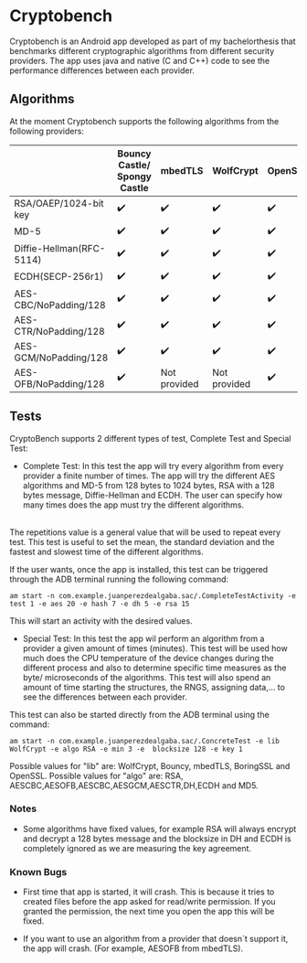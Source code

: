 # Cryptobench

Cryptobench is an Android app developed as part of my bachelorthesis that benchmarks different cryptographic algorithms from different security providers. The app uses java and native (C and C++) code to see the performance differences between each provider.

## Algorithms

At the moment Cryptobench supports the following algorithms from the following providers:

|                          | Bouncy Castle/ Spongy Castle | mbedTLS            | WolfCrypt          | OpenSSL            | BoringSSL          |
|--------------------------|------------------------------|--------------------|--------------------|--------------------|--------------------|
| RSA/OAEP/1024-bit key    | :heavy_check_mark:           | :heavy_check_mark: | :heavy_check_mark: | :heavy_check_mark: | :heavy_check_mark: |
| MD-5                     | :heavy_check_mark:           | :heavy_check_mark: | :heavy_check_mark: | :heavy_check_mark: | :heavy_check_mark: |
| Diffie-Hellman(RFC-5114) | :heavy_check_mark:           | :heavy_check_mark: | :heavy_check_mark: | :heavy_check_mark: | :heavy_check_mark: |
| ECDH(SECP-256r1)         | :heavy_check_mark:           | :heavy_check_mark: | :heavy_check_mark: | :heavy_check_mark: | :heavy_check_mark: |
| AES-CBC/NoPadding/128    | :heavy_check_mark:           | :heavy_check_mark: | :heavy_check_mark: | :heavy_check_mark: | :heavy_check_mark: |
| AES-CTR/NoPadding/128    | :heavy_check_mark:           | :heavy_check_mark: | :heavy_check_mark: | :heavy_check_mark: | :heavy_check_mark: |
| AES-GCM/NoPadding/128    | :heavy_check_mark:           | :heavy_check_mark: | :heavy_check_mark: | :heavy_check_mark: | :heavy_check_mark: |
| AES-OFB/NoPadding/128    | :heavy_check_mark:           | Not provided       | Not provided       | :heavy_check_mark: | :heavy_check_mark: |


## Tests

CryptoBench supports 2 different types of test, Complete Test and Special Test:

 * Complete Test: In this test the app will try every algorithm from every provider a finite number of times. The app will try the different AES algorithms and MD-5 from 128 bytes to 1024 bytes, RSA with a 128 bytes message, Diffie-Hellman and ECDH. The user can specify how many times does the app must try the different algorithms.
 <br />
 The repetitions value is a general value that will be used to repeat every test.
 This test is useful to set the mean, the standard deviation and the fastest and slowest time of the different algorithms.
 
 If the user wants, once the app is installed, this test can be triggered through the ADB terminal running the following command:
 
 ```
 am start -n com.example.juanperezdealgaba.sac/.CompleteTestActivity -e test 1 -e aes 20 -e hash 7 -e dh 5 -e rsa 15
 ```
 
 This will start an activity with the desired values.
 
 * Special Test: In this test the app wil perform an algorithm from a provider a given amount of times (minutes). This test will be used how much does the CPU temperature of the device changes during the different process and also to determine specific time measures as the byte/ microseconds of the algorithms. This test will also spend an amount of time starting the structures, the RNGS, assigning data,... to see the differences between each provider.

 This test can also be started directly from the ADB terminal using the command: 

 ```
 am start -n com.example.juanperezdealgaba.sac/.ConcreteTest -e lib WolfCrypt -e algo RSA -e min 3 -e  blocksize 128 -e key 1
 ```
Possible values for "lib" are: WolfCrypt, Bouncy, mbedTLS, BoringSSL and OpenSSL. Possible values for "algo" are: RSA, AESCBC,AESOFB,AESCBC,AESGCM,AESCTR,DH,ECDH and MD5.

 ### Notes
 * Some algorithms have fixed values, for example RSA will always encrypt and decrypt a 128 bytes message and the blocksize in DH and ECDH is completely ignored as we are measuring the key agreement.

### Known Bugs
 * First time that app is started, it will crash. This is because it tries to created files before the app asked for read/write permission. If you granted the permission, the next time you open the app this will be fixed.
 
 * If you want to use an algorithm from a provider that doesn´t support it, the app will crash. (For example, AESOFB from mbedTLS).